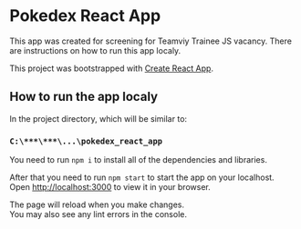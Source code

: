 # Pokedex React App
This app was created for screening for Teamviy Trainee JS vacancy.
There are instructions on how to run this app localy.

This project was bootstrapped with [Create React App](https://github.com/facebook/create-react-app).

## How to run the app localy

In the project directory, which will be similar to:
### `C:\***\***\...\pokedex_react_app`

You need to run `npm i`
to install all of the dependencies and libraries.

After that you need to run `npm start`
to start the app on your localhost.\
Open [http://localhost:3000](http://localhost:3000) to view it in your browser.

The page will reload when you make changes.\
You may also see any lint errors in the console.
